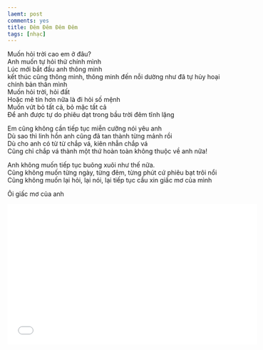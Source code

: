 ```yaml
---
laemt: post
comments: yes
title: Đêm Đêm Đêm Đêm
tags: [nhạc]
---
```


Muốn hỏi trời cao em ở đâu?  
Anh muốn tự hỏi thử chính mình  
Lúc mới bắt đầu anh thông minh  
kết thúc cũng thông minh, thông minh đến nỗi dường như đã tự hủy hoại chính bản thân mình  
Muốn hỏi trời, hỏi đất  
Hoặc mê tín hơn nữa là đi hỏi số mệnh  
Muốn vứt bỏ tất cả, bỏ mặc tất cả  
Để anh được tự do phiêu dạt trong bầu trời đêm tĩnh lặng  
  
Em cũng không cần tiếp tục miễn cưỡng nói yêu anh  
Dù sao thì linh hồn anh cũng đã tan thành từng mảnh rồi  
Dù cho anh có từ từ chắp vá, kiên nhẫn chắp vá  
Cũng chỉ chắp vá thành một thứ hoàn toàn không thuộc về anh nữa!  
  
Anh không muốn tiếp tục buông xuôi như thế nữa.  
Cũng không muốn từng ngày, từng đêm, từng phút cứ phiêu bạt trôi nổi  
Cũng không muốn lại hỏi, lại nói, lại tiếp tục cầu xin giấc mơ của mình  
  
Ôi giấc mơ của anh  

<iframe width="560" height="315" src="//www.youtube.com/embed/SC4RbzHErco" frameborder="0" allowfullscreen></iframe>